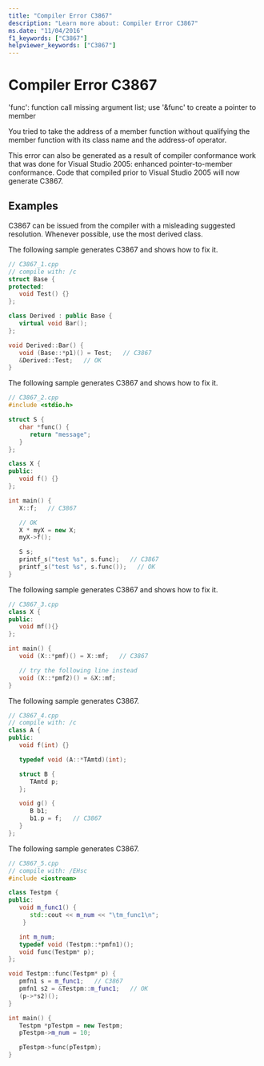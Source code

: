```yaml
---
title: "Compiler Error C3867"
description: "Learn more about: Compiler Error C3867"
ms.date: "11/04/2016"
f1_keywords: ["C3867"]
helpviewer_keywords: ["C3867"]
---
```

# Compiler Error C3867

'func': function call missing argument list; use '&func' to create a pointer to member

You tried to take the address of a member function without qualifying the member function with its class name and the address-of operator.

This error can also be generated as a result of compiler conformance work that was done for Visual Studio 2005: enhanced pointer-to-member conformance. Code that compiled prior to Visual Studio 2005 will now generate C3867.

## Examples

C3867 can be issued from the compiler with a misleading suggested resolution. Whenever possible, use the most derived class.

The following sample generates C3867 and shows how to fix it.

```cpp
// C3867_1.cpp
// compile with: /c
struct Base {
protected:
   void Test() {}
};

class Derived : public Base {
   virtual void Bar();
};

void Derived::Bar() {
   void (Base::*p1)() = Test;   // C3867
   &Derived::Test;   // OK
}
```

The following sample generates C3867 and shows how to fix it.

```cpp
// C3867_2.cpp
#include <stdio.h>

struct S {
   char *func() {
      return "message";
   }
};

class X {
public:
   void f() {}
};

int main() {
   X::f;   // C3867

   // OK
   X * myX = new X;
   myX->f();

   S s;
   printf_s("test %s", s.func);   // C3867
   printf_s("test %s", s.func());   // OK
}
```

The following sample generates C3867 and shows how to fix it.

```cpp
// C3867_3.cpp
class X {
public:
   void mf(){}
};

int main() {
   void (X::*pmf)() = X::mf;   // C3867

   // try the following line instead
   void (X::*pmf2)() = &X::mf;
}
```

The following sample generates C3867.

```cpp
// C3867_4.cpp
// compile with: /c
class A {
public:
   void f(int) {}

   typedef void (A::*TAmtd)(int);

   struct B {
      TAmtd p;
   };

   void g() {
      B b1;
      b1.p = f;   // C3867
   }
};
```

The following sample generates C3867.

```cpp
// C3867_5.cpp
// compile with: /EHsc
#include <iostream>

class Testpm {
public:
   void m_func1() {
      std::cout << m_num << "\tm_func1\n";
    }

   int m_num;
   typedef void (Testpm::*pmfn1)();
   void func(Testpm* p);
};

void Testpm::func(Testpm* p) {
   pmfn1 s = m_func1;   // C3867
   pmfn1 s2 = &Testpm::m_func1;   // OK
   (p->*s2)();
}

int main() {
   Testpm *pTestpm = new Testpm;
   pTestpm->m_num = 10;

   pTestpm->func(pTestpm);
}
```
